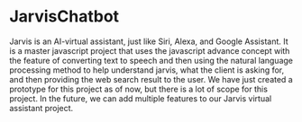 # JarvisChatbot
Jarvis is an AI-virtual assistant, just like Siri, Alexa, and Google Assistant. It is a master javascript project that uses the javascript advance concept with the feature of converting text to speech and then using the natural language processing method to help understand jarvis, what the client is asking for, and then providing the web search result to the user. We have just created a prototype for this project as of now, but there is a lot of scope for this project. In the future, we can add multiple features to our Jarvis virtual assistant project. 
